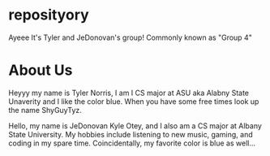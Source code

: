 # reposityory
Ayeee It's Tyler and JeDonovan's group!
Commonly known as "Group 4" 

# About Us  
Heyyy my name is Tyler Norris, I am I CS major at ASU aka Alabny State Unaverity and I like the color blue. When you have some free times look up the name ShyGuyTyz.

Hello, my name is JeDonovan Kyle Otey, and I also am a CS major at Albany State University. 
My hobbies include listening to new music, gaming, and coding in my spare time. 
Coincidentally, my favorite color is blue as well...

